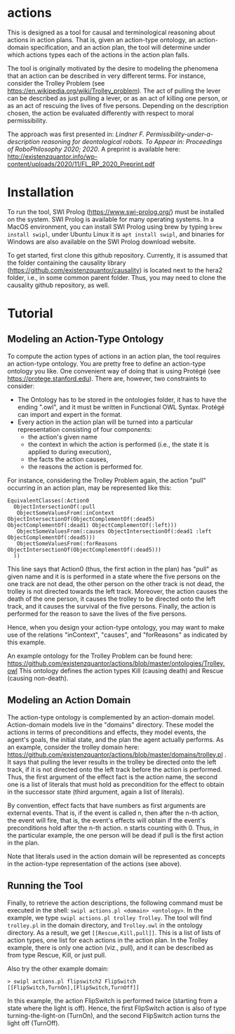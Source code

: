 # actions

This is designed as a tool for causal and terminological reasoning about actions in action plans. That is, given an action-type ontology, an action-domain specification, and an action plan, the tool will determine under which actions types each of the actions in the action plan falls.

The tool is originally motivated by the desire to modeling the phenomena that an action can be described in very different terms. For instance, consider the Trolley Problem (see https://en.wikipedia.org/wiki/Trolley_problem). The act of pulling the lever can be described as just pulling a lever, or as an act of killing one person, or as an act of rescuing the lives of five persons. Depending on the description chosen, the action be evaluated differently with respect to moral permissibility. 

The approach was first presented in: *Lindner F. Permissibility-under-a-description reasoning for deontological robots. To Appear in: Proceedings of RoboPhilosophy 2020; 2020*. A preprint is available here: http://existenzquantor.info/wp-content/uploads/2020/11/FL_RP_2020_Preprint.pdf


# Installation

To run the tool, SWI Prolog (https://www.swi-prolog.org/) must be installed on the system. SWI Prolog is available for many operating systems. In a MacOS environment, you can install SWI Prolog using brew by typing ```brew install swipl```, under Ubuntu Linux it is ```apt install swipl```, and binaries for Windows are also available on the SWI Prolog download website. 

To get started, first clone this github repository. Currently, it is assumed that the folder containing the causality library (https://github.com/existenzquantor/causality) is located next to the hera2 folder, i.e., in some common parent folder. Thus, you may need to clone the causality github repository, as well.

# Tutorial

## Modeling an Action-Type Ontology

To compute the action types of actions in an action plan, the tool requires an action-type ontology. You are pretty free to define an action-type ontology you like. One convenient way of doing that is using Protégé (see https://protege.stanford.edu). There are, however, two constraints to consider:

* The Ontology has to be stored in the ontologies folder, it has to have the ending ".owl", and it must be written in Functional OWL Syntax. Protégé can import and expert in the format.
* Every action in the action plan will be turned into a particular representation consisting of four components:
  * the action's given name
  * the context in which the action is performed (i.e., the state it is applied to during execution),
  * the facts the action causes,
  * the reasons the action is performed for.

For instance, considering the Trolley Problem again, the action "pull" occurring in an action plan, may be represented like this:
```
EquivalentClasses(:Action0 
  ObjectIntersectionOf(:pull 
   ObjectSomeValuesFrom(:inContext ObjectIntersectionOf(ObjectComplementOf(:dead5) ObjectComplementOf(:dead1) ObjectComplementOf(:left))) 
   ObjectSomeValuesFrom(:causes ObjectIntersectionOf(:dead1 :left ObjectComplementOf(:dead5))) 
   ObjectSomeValuesFrom(:forReasons ObjectIntersectionOf(ObjectComplementOf(:dead5)))
  ))
```

This line says that Action0 (thus, the first action in the plan) has "pull" as given name and it is is performed in a state where the five persons on the one track are not dead, the other person on the other track is not dead, the trolley is not directed towards the left track. Moreover, the action causes the death of the one person, it causes the trolley to be directed onto the left track, and it causes the survival of the five persons. Finally, the action is performed for the reason to save the lives of the five persons.

Hence, when you design your action-type ontology, you may want to make use of the relations "inContext", "causes", and "forReasons" as indicated by this example.

An example ontology for the Trolley Problem can be found here: https://github.com/existenzquantor/actions/blob/master/ontologies/Trolley.owl This ontology defines the action types Kill (causing death) and Rescue (causing non-death).


## Modeling an Action Domain

The action-type ontology is complemented by an action-domain model. Action-domain models live in the "domains" directory. These model the actions in terms of preconditions and effects, they model events, the agent's goals, the initial state, and the plan the agent actually performs. As an example, consider the trolley domain here: https://github.com/existenzquantor/actions/blob/master/domains/trolley.pl . It says that pulling the lever results in the trolley be directed onto the left track, if it is not directed onto the left track before the action is performed. Thus, the first argument of the effect fact is the action name, the second one is a list of literals that must hold as precondition for the effect to obtain in the successor state (third argument, again a list of literals).

By convention, effect facts that have numbers as first arguments are external events. That is, if the event is called n, then after the n-th action, the event will fire, that is, the event's effects will obtain if the event's preconditions hold after the n-th action. n starts counting with 0. Thus, in the particular example, the one person will be dead if pull is the first action in the plan.

Note that literals used in the action domain will be represented as concepts in the action-type representation of the actions (see above).


## Running the Tool

Finally, to retrieve the action descriptions, the following command must be executed in the shell: ```swipl actions.pl <domain> <ontology>```. In the example, we type ```swipl actions.pl trolley Trolley```. The tool will find ```trolley.pl``` in the domain directory, and ```Trolley.owl``` in the ontology directory. As a result, we get ```[[Rescue,Kill,pull]]```. This is a list of lists of action types, one list for each actions in the action plan. In the Trolley example, there is only one action (viz., pull), and it can be described as from type Rescue, Kill, or just pull.

Also try the other example domain:
```
> swipl actions.pl flipswitch2 FlipSwitch
[[FlipSwitch,TurnOn],[FlipSwitch,TurnOff]]
```
In this example, the action FlipSwitch is performed twice (starting from a state where the light is off). Hence, the first FlipSwitch action is also of type turning-the-light-on (TurnOn), and the second FlipSwitch action turns the light off (TurnOff).



